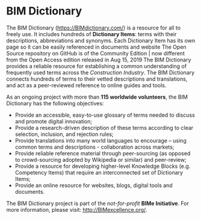 # BIM Dictionary
The BIM Dictionary (https://BIMdictionary.com/) is a resource for all to freely use. It includes hundreds of **Dictionary Items**: terms with their descriptions, abbreviations and synonyms. Each Dictionary Item has its own page so it can be easily referenced in documents and website
The Open Source repository on GitHub is of the Community Edition | now different from the Open Access edition released in Aug 15, 2019 
The BIM Dictionary provides a reliable resource for establishing a common understanding of frequently used terms across the _Construction Industry_.
The BIM Dictionary connects hundreds of terms to their vetted descriptions and translations, and act as a peer-reviewed reference to online guides and tools.

As an ongoing project with more than **115 worldwide volunteers**, the BIM Dictionary has the following objectives:

* Provide an accessible, easy-to-use glossary of terms needed to discuss and promote digital innovation;
* Provide a research-driven description of these terms according to clear selection, inclusion, and rejection rules;
* Provide translations into many world languages to encourage – using common terms and descriptions - collaboration across markets;
* Provide reliable reference material through peer-sourcing (as opposed to crowd-sourcing adopted by Wikipedia or similar) and peer-review;
* Provide a resource for developing higher-level Knowledge Blocks (e.g. Competency Items) that require an interconnected set of Dictionary Items;
* Provide an online resource for websites, blogs, digital tools and documents.

The BIM Dictionary project is part of the _not-for-profit_ **BIMe Initiative**. For more information, please visit: http://BIMexcellence.org/.

